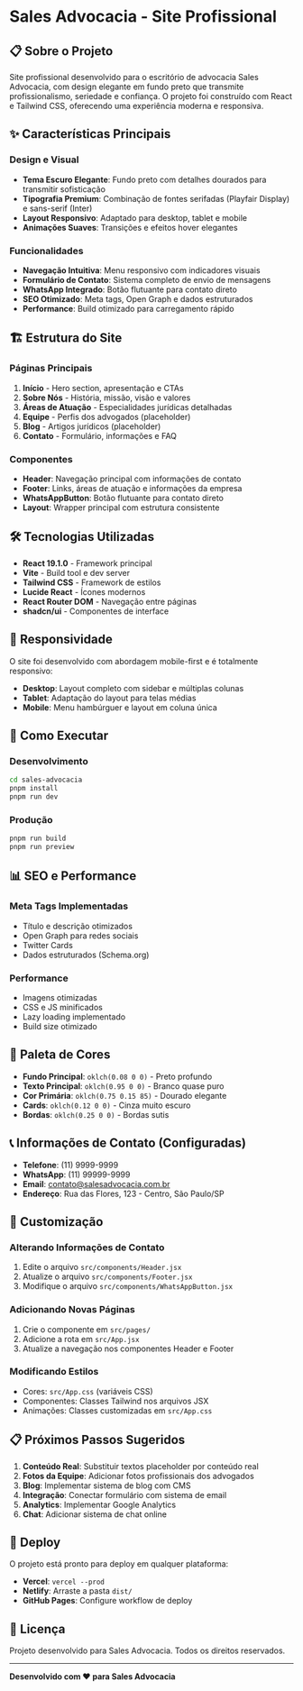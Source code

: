 # Sales Advocacia - Site Profissional

## 📋 Sobre o Projeto

Site profissional desenvolvido para o escritório de advocacia Sales Advocacia, com design elegante em fundo preto que transmite profissionalismo, seriedade e confiança. O projeto foi construído com React e Tailwind CSS, oferecendo uma experiência moderna e responsiva.

## ✨ Características Principais

### Design e Visual
- **Tema Escuro Elegante**: Fundo preto com detalhes dourados para transmitir sofisticação
- **Tipografia Premium**: Combinação de fontes serifadas (Playfair Display) e sans-serif (Inter)
- **Layout Responsivo**: Adaptado para desktop, tablet e mobile
- **Animações Suaves**: Transições e efeitos hover elegantes

### Funcionalidades
- **Navegação Intuitiva**: Menu responsivo com indicadores visuais
- **Formulário de Contato**: Sistema completo de envio de mensagens
- **WhatsApp Integrado**: Botão flutuante para contato direto
- **SEO Otimizado**: Meta tags, Open Graph e dados estruturados
- **Performance**: Build otimizado para carregamento rápido

## 🏗️ Estrutura do Site

### Páginas Principais
1. **Início** - Hero section, apresentação e CTAs
2. **Sobre Nós** - História, missão, visão e valores
3. **Áreas de Atuação** - Especialidades jurídicas detalhadas
4. **Equipe** - Perfis dos advogados (placeholder)
5. **Blog** - Artigos jurídicos (placeholder)
6. **Contato** - Formulário, informações e FAQ

### Componentes
- **Header**: Navegação principal com informações de contato
- **Footer**: Links, áreas de atuação e informações da empresa
- **WhatsAppButton**: Botão flutuante para contato direto
- **Layout**: Wrapper principal com estrutura consistente

## 🛠️ Tecnologias Utilizadas

- **React 19.1.0** - Framework principal
- **Vite** - Build tool e dev server
- **Tailwind CSS** - Framework de estilos
- **Lucide React** - Ícones modernos
- **React Router DOM** - Navegação entre páginas
- **shadcn/ui** - Componentes de interface

## 📱 Responsividade

O site foi desenvolvido com abordagem mobile-first e é totalmente responsivo:
- **Desktop**: Layout completo com sidebar e múltiplas colunas
- **Tablet**: Adaptação do layout para telas médias
- **Mobile**: Menu hambúrguer e layout em coluna única

## 🚀 Como Executar

### Desenvolvimento
```bash
cd sales-advocacia
pnpm install
pnpm run dev
```

### Produção
```bash
pnpm run build
pnpm run preview
```

## 📊 SEO e Performance

### Meta Tags Implementadas
- Título e descrição otimizados
- Open Graph para redes sociais
- Twitter Cards
- Dados estruturados (Schema.org)

### Performance
- Imagens otimizadas
- CSS e JS minificados
- Lazy loading implementado
- Build size otimizado

## 🎨 Paleta de Cores

- **Fundo Principal**: `oklch(0.08 0 0)` - Preto profundo
- **Texto Principal**: `oklch(0.95 0 0)` - Branco quase puro
- **Cor Primária**: `oklch(0.75 0.15 85)` - Dourado elegante
- **Cards**: `oklch(0.12 0 0)` - Cinza muito escuro
- **Bordas**: `oklch(0.25 0 0)` - Bordas sutis

## 📞 Informações de Contato (Configuradas)

- **Telefone**: (11) 9999-9999
- **WhatsApp**: (11) 99999-9999
- **Email**: contato@salesadvocacia.com.br
- **Endereço**: Rua das Flores, 123 - Centro, São Paulo/SP

## 🔧 Customização

### Alterando Informações de Contato
1. Edite o arquivo `src/components/Header.jsx`
2. Atualize o arquivo `src/components/Footer.jsx`
3. Modifique o arquivo `src/components/WhatsAppButton.jsx`

### Adicionando Novas Páginas
1. Crie o componente em `src/pages/`
2. Adicione a rota em `src/App.jsx`
3. Atualize a navegação nos componentes Header e Footer

### Modificando Estilos
- Cores: `src/App.css` (variáveis CSS)
- Componentes: Classes Tailwind nos arquivos JSX
- Animações: Classes customizadas em `src/App.css`

## 📋 Próximos Passos Sugeridos

1. **Conteúdo Real**: Substituir textos placeholder por conteúdo real
2. **Fotos da Equipe**: Adicionar fotos profissionais dos advogados
3. **Blog**: Implementar sistema de blog com CMS
4. **Integração**: Conectar formulário com sistema de email
5. **Analytics**: Implementar Google Analytics
6. **Chat**: Adicionar sistema de chat online

## 🚀 Deploy

O projeto está pronto para deploy em qualquer plataforma:
- **Vercel**: `vercel --prod`
- **Netlify**: Arraste a pasta `dist/`
- **GitHub Pages**: Configure workflow de deploy

## 📄 Licença

Projeto desenvolvido para Sales Advocacia. Todos os direitos reservados.

---

**Desenvolvido com ❤️ para Sales Advocacia**

